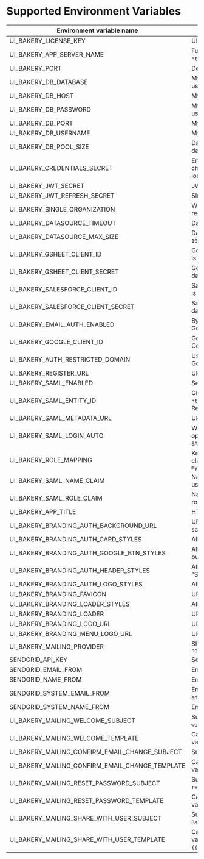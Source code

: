 # Supported Environment Variables
| Environment variable name | Description                                                                                                                                                                    |
| ------------------------- |--------------------------------------------------------------------------------------------------------------------------------------------------------------------------------|
|UI_BAKERY_LICENSE_KEY| UI Bakery licence key. To get your key [contact us](https://uibakery.io/contact-us).                                                                                           |
|UI_BAKERY_APP_SERVER_NAME| Full domain address where UI Bakery is hosted. For example `https://bakery.mycompany.com`.                                                                                     |
|UI_BAKERY_PORT| Defines the port UI Bakery is run on.                                                                                                                                          |
|UI_BAKERY_DB_DATABASE| MySQL database name, must be specified when external database is used.                                                                                                         |
|UI_BAKERY_DB_HOST| MySQL host name, must be specified when external database is used.                                                                                                             |
|UI_BAKERY_DB_PASSWORD| MySQL user password, must be specified when external database is used.                                                                                                         |
|UI_BAKERY_DB_PORT| MySQL port, must be specified when external database is used.                                                                                                                  |
|UI_BAKERY_DB_USERNAME| MySQL user name, must be specified when external database is used.                                                                                                             |
|UI_BAKERY_DB_POOL_SIZE| Database connection pool size, can be specified when external database is used. Default value is `100`.                                                                        |
|UI_BAKERY_CREDENTIALS_SECRET| Encryption key for data source credentials. Must be exactly 32 characters long. Changing this variable on existed instance may lead to losing access to already connected data source. |
|UI_BAKERY_JWT_SECRET| JWT secret is used to sign user requests to UI Bakery API.                                                                                                                     |
|UI_BAKERY_JWT_REFRESH_SECRET| Similar to `UI_BAKERY_JWT_SECRET` but for refresh token.                                                                                                                       |                                                                 |
|UI_BAKERY_SINGLE_ORGANIZATION| When `true` only one organization can exist. All other attempts to register new one will fail.                                                                                 |
|UI_BAKERY_DATASOURCE_TIMEOUT| Datasource request timeout in milliseconds. Default value is `90000`.                                                                                                          |
|UI_BAKERY_DATASOURCE_MAX_SIZE| Datasource request maximum response size in bytes. Default value is `102400000`.                                                                                               |
|UI_BAKERY_GSHEET_CLIENT_ID| Google Sheet API Client Id. Must be provided when GSheet datasource is required.                                                                                               |
|UI_BAKERY_GSHEET_CLIENT_SECRET| Google Sheet API Client Secret. Must be provided when GSheet datasource is required.                                                                                           |
|UI_BAKERY_SALESFORCE_CLIENT_ID| Salesforce API Client Id. Must be provided when Salesforce datasource is required.                                                                                             |
|UI_BAKERY_SALESFORCE_CLIENT_SECRET| Salesforce API Client Secret. Must be provided when Salesforce datasource is required.                                                                                         |
|UI_BAKERY_EMAIL_AUTH_ENABLED| By default is `true`. Can be set to `false` to allow authentication only with Google or SAML SSO.                                                                              |
|UI_BAKERY_GOOGLE_CLIENT_ID| Google OAuth Client Id. Must be provided to enable authentication with Google.                                                                                                 |
|UI_BAKERY_AUTH_RESTRICTED_DOMAIN| Used to restrict which email addresses are allowed to authenticate with Google. For example `mycompany.com`                                                                    |
|UI_BAKERY_REGISTER_URL| URL for UI Bakery Sign Up page. Default value is `/register`.                                                                                                                  |
|UI_BAKERY_SAML_ENABLED| Set to `true` to enable SAML authentication.                                                                                                                                   |
|UI_BAKERY_SAML_ENTITY_ID| Global unique name (Entity ID) for SAML Entity. For example `http://adapplicationregistry.onmicrosoft.com/myorganization/myapp`. Required for SAML athentication.              |
|UI_BAKERY_SAML_METADATA_URL| URL to SAML metadata XML. Required for SAML athentication.                                                                                                                     |
|UI_BAKERY_SAML_LOGIN_AUTO| When `true` SAML authentication flow starts immediately when user opens Sign In or Sign up page. When `false` user must click `Login with SAML` explicitly.                    |
|UI_BAKERY_ROLE_MAPPING| Key pair SAML role mapping where key is a SAML provider custom claim and value is UI Bakery role name. For example `mycustomattribute1->editor,mycustomattribute1->user`       |
|UI_BAKERY_SAML_NAME_CLAIM| Name of the custom attribute for SAML that will be used for UI Bakery user name. Default value is `name`.                                                                      |
|UI_BAKERY_SAML_ROLE_CLAIM| Name of the custom attribute for SAML that will be used for UI Bakery role mapping. Default value is `role`.                                                                   |
|UI_BAKERY_APP_TITLE| HTML `<title/>` tag content. Default value is `UI Bakery`.                                                                                                                     |
|UI_BAKERY_BRANDING_AUTH_BACKGROUND_URL| URL to image. Allows you to set custom background image for auth screen.                                                                                                       |
|UI_BAKERY_BRANDING_AUTH_CARD_STYLES| Allows you to set custom CSS styles for card on auth screen.                                                                                                                   |
|UI_BAKERY_BRANDING_AUTH_GOOGLE_BTN_STYLES| Allows you to set custom CSS styles for "LOGIN WITH GOOGLE" button on auth screen.                                                                                             |
|UI_BAKERY_BRANDING_AUTH_HEADER_STYLES| Allows you to set custom CSS styles for headers ("Login" and "Signup") on auth screens.                                                                                        |
|UI_BAKERY_BRANDING_AUTH_LOGO_STYLES| Allows you to set custom CSS styles for logo on auth screens.                                                                                                                  |
|UI_BAKERY_BRANDING_FAVICON| URL to image. Allows you to set custom favicon.                                                                                                                                |
|UI_BAKERY_BRANDING_LOADER_STYLES| Allows you to set custom CSS styles for loader                                                                                                                                 |
|UI_BAKERY_BRANDING_LOADER| URL to image. Allows you to set custom loader image.                                                                                                                           |
|UI_BAKERY_BRANDING_LOGO_URL| URL to image. Allows you to replace UI Bakery logo.                                                                                                                            |
|UI_BAKERY_BRANDING_MENU_LOGO_URL| URL to image. Allows you to replace UI Bakery logo in menu.                                                                                                                    |
|UI_BAKERY_MAILING_PROVIDER| Should be set to `sendgrid` to enable email messages. Defaul value is `noop`                                                                                                   |
|SENDGRID_API_KEY| SendGrid API key. Required if transactional emails to users are needed.                                                                                                        |
|SENDGRID_EMAIL_FROM| Email sender address. Default value is `admin@uibakery.io`.                                                                                                                    |
|SENDGRID_NAME_FROM| Email sender name. Default value is `Admin`.                                                                                                                                   |
|SENDGRID_SYSTEM_EMAIL_FROM| Email sender address for welcome email. Default value is `admin@uibakery.io`.                                                                                                  |
|SENDGRID_SYSTEM_NAME_FROM| Email sender name for welcome email. Default value is `Admin`.                                                                                                                                   |
|UI_BAKERY_MAILING_WELCOME_SUBJECT| Subject for weclome email. Defaul value is `Welcome to UI Bakery workspace`.                                                                                                   |
|UI_BAKERY_MAILING_WELCOME_TEMPLATE| Can be HTML string or SendGrid email template ID. Supported variables: `{{userName}}` and `{{userEmail}}`.                                                                     |
|UI_BAKERY_MAILING_CONFIRM_EMAIL_CHANGE_SUBJECT| Subject for email change email. Defaul value is `Change email request`.                                                                                                        |
|UI_BAKERY_MAILING_CONFIRM_EMAIL_CHANGE_TEMPLATE| Can be HTML string or SendGrid email template ID. Supported variables: `{{userName}}`, `{{userEmail}}` and `{{changeEmailUrl}}`.                                               |
|UI_BAKERY_MAILING_RESET_PASSWORD_SUBJECT| Subject for password reset email. Defaul value is `Reset password request`.                                                                                                    |
|UI_BAKERY_MAILING_RESET_PASSWORD_TEMPLATE| Can be HTML string or SendGrid email template ID. Supported variables: `{{userName}}`, `{{userEmail}}` and `{{resetPasswordUrl}}`.                                             |
|UI_BAKERY_MAILING_SHARE_WITH_USER_SUBJECT| Subject for inviting user email. Defaul value is `You are invited to UI Bakery workspace`.                                                                                     |
|UI_BAKERY_MAILING_SHARE_WITH_USER_TEMPLATE| Can be HTML string or SendGrid email template ID. Supported variables: `{{userName}}`, `{{userEmail}}`, `{{organizationUrl}}` and `{{organizationName}}`.                      |
